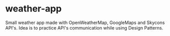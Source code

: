 # weather-app
Small weather app made with OpenWeatherMap, GoogleMaps and Skycons API's.
Idea is to practice API's communication while using Design Patterns.
